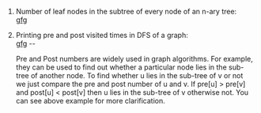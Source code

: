 1. Number of leaf nodes in the subtree of every node of an n-ary tree:<br>
<a href="https://www.geeksforgeeks.org/number-of-leaf-nodes-in-the-subtree-of-every-node-of-an-n-ary-tree/">gfg</a>

2. Printing pre and post visited times in DFS of a graph:<br>
<a href="https://www.geeksforgeeks.org/printing-pre-and-post-visited-times-in-dfs-of-a-graph/">gfg</a>
--<p>Pre and Post numbers are widely used in graph algorithms. For example, they can be used to find out whether a particular node lies in the sub-tree of another node.
To find whether u lies in the sub-tree of v or not we just compare the pre and post number of u and v. If pre[u] > pre[v] and post[u] < post[v] then u lies in the sub-tree of v otherwise not. You can see above example for more clarification.<p>
